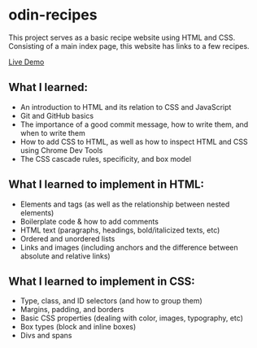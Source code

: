 # odin-recipes

This project serves as a basic recipe website using HTML and CSS. Consisting of a main index page, this website has links to a few recipes.

[Live Demo](https://aseremula.github.io/odin-recipes/)

## What I learned:
- An introduction to HTML and its relation to CSS and JavaScript
- Git and GitHub basics
- The importance of a good commit message, how to write them, and when to write them
- How to add CSS to HTML, as well as how to inspect HTML and CSS using Chrome Dev Tools
- The CSS cascade rules, specificity, and box model

## What I learned to implement in HTML:
- Elements and tags (as well as the relationship between nested elements)
- Boilerplate code & how to add comments
- HTML text (paragraphs, headings, bold/italicized texts, etc)
- Ordered and unordered lists
- Links and images (including anchors and the difference between absolute and relative links)

## What I learned to implement in CSS:
- Type, class, and ID selectors (and how to group them)
- Margins, padding, and borders
- Basic CSS properties (dealing with color, images, typography, etc)
- Box types (block and inline boxes)
- Divs and spans
